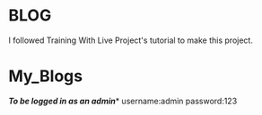 # BLOG
I followed Training With Live Project's tutorial to make this project.

# My_Blogs
*****To be logged in as an admin******
username:admin
password:123
